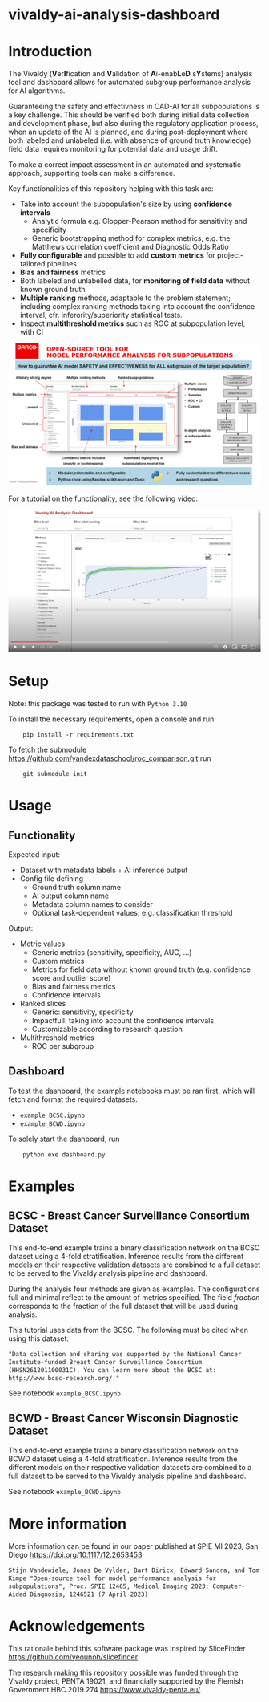 # vivaldy-ai-analysis-dashboard

# Introduction
The Vivaldy (<b>V</b>er<b>I</b>fication and <b>V</b>alidation of <b>A</b>i-enab<b>L</b>e<b>D</b> s<b>Y</b>stems) analysis tool and dashboard allows for automated subgroup performance analysis for AI algorithms.

Guaranteeing the safety and effectivness in CAD-AI for all subpopulations is a key challenge. This should be verified both during initial data collection and development phase, but also during the regulatory application process, when an update of the AI is planned, and during post-deployment where both labeled and unlabeled (i.e. with absence of ground truth knowledge) field data requires monitoring for potential data and usage drift.

To make a correct impact assessment in an automated and systematic approach, supporting tools can make a difference.

Key functionalities of this repository helping with this task are:

* Take into account the subpopulation's size by using **confidence intervals**
  * Analytic formula e.g. Clopper-Pearson method for sensitivity and specificity
  * Generic bootstrapping method for complex metrics, e.g. the Matthews correlation coefficient and Diagnostic Odds Ratio
* **Fully configurable** and possible to add **custom metrics** for project-tailored pipelines
* **Bias and fairness** metrics
* Both labeled and unlabelled data, for **monitoring of field data** without known ground truth
* **Multiple ranking** methods, adaptable to the problem statement; including complex ranking methods taking into account the confidence interval, cfr. inferority/superiority statistical tests.
* Inspect **multithreshold metrics** such as ROC at subpopulation level, with CI

![figure abstract](https://github.com/barcoopensource/vivaldy-ai-analysis-dashboard/blob/main/assets/abstract.png?raw=true)


For a tutorial on the functionality, see the following video:

[![Vivaldy video tutorial](https://github.com/barcoopensource/vivaldy-ai-analysis-dashboard/blob/main/assets/video_screenshot.png?raw=true)](https://youtu.be/CxM5w6ULGq4 "Vivaldy video tutorial")

# Setup
Note: this package was tested to run with `Python 3.10` 

To install the necessary requirements, open a console and run:
```console
    pip install -r requirements.txt
```

To fetch the submodule https://github.com/yandexdataschool/roc_comparison.git run
```console
    git submodule init
```
# Usage
## Functionality
Expected input:

* Dataset with metadata labels + AI inference output
* Config file defining
    * Ground truth column name
    * AI output column name
    * Metadata column names to consider
    * Optional task-dependent values; e.g. classification threshold

Output:

* Metric values
    * Generic metrics (sensitivity, specificity, AUC, ...)
    * Custom metrics
    * Metrics for field data without known ground truth (e.g. confidence score and outlier score)
    * Bias and fairness metrics
    * Confidence intervals
* Ranked slices
    * Generic: sensitivity, specificity
    * Impactfull: taking into account the confidence intervals
    * Customizable according to research question
* Multithreshold metrics
    * ROC per subgroup



## Dashboard
To test the dashboard, the example notebooks must be ran first, which will fetch and format the required datasets.
* `example_BCSC.ipynb`
* `example_BCWD.ipynb`

To solely start the dashboard, run 
```console
    python.exe dashboard.py
```

# Examples
## BCSC - Breast Cancer Surveillance Consortium Dataset
This end-to-end example trains a binary classification network on the BCSC dataset using a 4-fold stratification. Inference results from the different models on their respective validation datasets are combined to a full dataset to be served to the Vivaldy analysis pipeline and dashboard.

During the analysis four methods are given as examples. The configurations full and minimal reflect to the amount of metrics specified. The field *fraction* corresponds to the fraction of the full dataset that will be used during analysis.

This tutorial uses data from the BCSC. The following must be cited when using this dataset:

    "Data collection and sharing was supported by the National Cancer Institute-funded Breast Cancer Surveillance Consortium (HHSN261201100031C). You can learn more about the BCSC at: http://www.bcsc-research.org/."

See notebook `example_BCSC.ipynb`

## BCWD - Breast Cancer Wisconsin Diagnostic Dataset
This end-to-end example trains a binary classification network on the BCWD dataset using a 4-fold stratification. Inference results from the different models on their respective validation datasets are combined to a full dataset to be served to the Vivaldy analysis pipeline and dashboard.

See notebook `example_BCWD.ipynb`


# More information
More information can be found in our paper published at SPIE MI 2023, San Diego
https://doi.org/10.1117/12.2653453

    Stijn Vandewiele, Jonas De Vylder, Bart Diricx, Edward Sandra, and Tom Kimpe "Open-source tool for model performance analysis for subpopulations", Proc. SPIE 12465, Medical Imaging 2023: Computer-Aided Diagnosis, 1246521 (7 April 2023)

# Acknowledgements
This rationale behind this software package was inspired by SliceFinder https://github.com/yeounoh/slicefinder

The research making this repository possible was funded through the Vivaldy project, PENTA 19021, and financially supported by the Flemish Government HBC.2019.274 https://www.vivaldy-penta.eu/